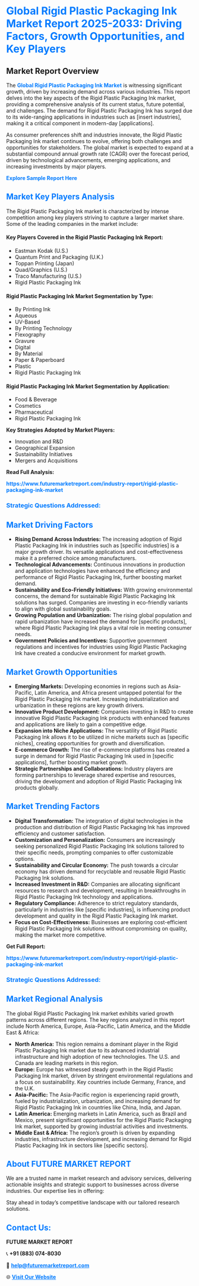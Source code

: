 <h1 style="color: #007BFF;">Global Rigid Plastic Packaging Ink Market Report 2025-2033: Driving Factors, Growth Opportunities, and Key Players</h1>

<section id="overview">
<h2>Market Report Overview</h2>
<p>The <a href="https://www.futuremarketreport.com/industry-report/rigid-plastic-packaging-ink-market" style="color: #007BFF; text-decoration: none;"><strong>Global Rigid Plastic Packaging Ink Market</strong></a> is witnessing significant growth, driven by increasing demand across various industries. This report delves into the key aspects of the Rigid Plastic Packaging Ink market, providing a comprehensive analysis of its current status, future potential, and challenges. The demand for Rigid Plastic Packaging Ink has surged due to its wide-ranging applications in industries such as [insert industries], making it a critical component in modern-day [applications].</p>
<p>As consumer preferences shift and industries innovate, the Rigid Plastic Packaging Ink market continues to evolve, offering both challenges and opportunities for stakeholders. The global market is expected to expand at a substantial compound annual growth rate (CAGR) over the forecast period, driven by technological advancements, emerging applications, and increasing investments by major players.</p>
</section>

<section id="overview">
<p><a href="https://www.futuremarketreport.com/request-sample/reportId=100120" style="color: #007BFF; text-decoration: none;"><strong>Explore Sample Report Here</strong></a></p>
</section>

<section id="key-players">
<h2 style="color: #007BFF;">Market Key Players Analysis</h2>
<p>The Rigid Plastic Packaging Ink market is characterized by intense competition among key players striving to capture a larger market share. Some of the leading companies in the market include:</p>
<h4>Key Players Covered in the Rigid Plastic Packaging Ink Report:</h4>
<ul><li>Eastman Kodak (U.S.)</li><li>Quantum Print and Packaging (U.K.)</li><li>Toppan Printing (Japan)</li><li>Quad/Graphics (U.S.)</li><li>Traco Manufacturing (U.S.)</li><li>Rigid Plastic Packaging Ink</li></ul>
<h4>Rigid Plastic Packaging Ink Market Segmentation by Type:</h4>
<ul><li>By Printing Ink</li><li>Aqueous</li><li>UV-Based</li><li>By Printing Technology</li><li>Flexography</li><li>Gravure</li><li>Digital</li><li>By Material</li><li>Paper &amp; Paperboard</li><li>Plastic</li><li>Rigid Plastic Packaging Ink</li></ul>

<h4>Rigid Plastic Packaging Ink Market Segmentation by Application:</h4>
<ul><li>Food &amp; Beverage</li><li>Cosmetics</li><li>Pharmaceutical</li><li>Rigid Plastic Packaging Ink</li></ul>
<p><strong>Key Strategies Adopted by Market Players:</strong></p>
<ul>
<li>Innovation and R&D</li>
<li>Geographical Expansion</li>
<li>Sustainability Initiatives</li>
<li>Mergers and Acquisitions</li>
</ul>
</section>

<section>
<p><strong>Read Full Analysis: </strong></p><a href="https://www.futuremarketreport.com/industry-report/rigid-plastic-packaging-ink-market" style="color: #007BFF; text-decoration: none;"><strong>https://www.futuremarketreport.com/industry-report/rigid-plastic-packaging-ink-market</strong></a>
<h3 style="color: #007BFF;">Strategic Questions Addressed:</h3>
</section>

<section id="driving-factors">
<h2 style="color: #007BFF;">Market Driving Factors</h2>
<ul>
<li><strong>Rising Demand Across Industries:</strong> The increasing adoption of Rigid Plastic Packaging Ink in industries such as [specific industries] is a major growth driver. Its versatile applications and cost-effectiveness make it a preferred choice among manufacturers.</li>
<li><strong>Technological Advancements:</strong> Continuous innovations in production and application technologies have enhanced the efficiency and performance of Rigid Plastic Packaging Ink, further boosting market demand.</li>
<li><strong>Sustainability and Eco-Friendly Initiatives:</strong> With growing environmental concerns, the demand for sustainable Rigid Plastic Packaging Ink solutions has surged. Companies are investing in eco-friendly variants to align with global sustainability goals.</li>
<li><strong>Growing Population and Urbanization:</strong> The rising global population and rapid urbanization have increased the demand for [specific products], where Rigid Plastic Packaging Ink plays a vital role in meeting consumer needs.</li>
<li><strong>Government Policies and Incentives:</strong> Supportive government regulations and incentives for industries using Rigid Plastic Packaging Ink have created a conducive environment for market growth.</li>
</ul>
</section>

<section id="growth-opportunities">
<h2 style="color: #007BFF;">Market Growth Opportunities</h2>
<ul>
<li><strong>Emerging Markets:</strong> Developing economies in regions such as Asia-Pacific, Latin America, and Africa present untapped potential for the Rigid Plastic Packaging Ink market. Increasing industrialization and urbanization in these regions are key growth drivers.</li>
<li><strong>Innovative Product Development:</strong> Companies investing in R&D to create innovative Rigid Plastic Packaging Ink products with enhanced features and applications are likely to gain a competitive edge.</li>
<li><strong>Expansion into Niche Applications:</strong> The versatility of Rigid Plastic Packaging Ink allows it to be utilized in niche markets such as [specific niches], creating opportunities for growth and diversification.</li>
<li><strong>E-commerce Growth:</strong> The rise of e-commerce platforms has created a surge in demand for Rigid Plastic Packaging Ink used in [specific applications], further boosting market growth.</li>
<li><strong>Strategic Partnerships and Collaborations:</strong> Industry players are forming partnerships to leverage shared expertise and resources, driving the development and adoption of Rigid Plastic Packaging Ink products globally.</li>
</ul>
</section>

<section id="trending-factors">
<h2 style="color: #007BFF;">Market Trending Factors</h2>
<ul>
<li><strong>Digital Transformation:</strong> The integration of digital technologies in the production and distribution of Rigid Plastic Packaging Ink has improved efficiency and customer satisfaction.</li>
<li><strong>Customization and Personalization:</strong> Consumers are increasingly seeking personalized Rigid Plastic Packaging Ink solutions tailored to their specific needs, prompting companies to offer customizable options.</li>
<li><strong>Sustainability and Circular Economy:</strong> The push towards a circular economy has driven demand for recyclable and reusable Rigid Plastic Packaging Ink solutions.</li>
<li><strong>Increased Investment in R&D:</strong> Companies are allocating significant resources to research and development, resulting in breakthroughs in Rigid Plastic Packaging Ink technology and applications.</li>
<li><strong>Regulatory Compliance:</strong> Adherence to strict regulatory standards, particularly in industries like [specific industries], is influencing product development and quality in the Rigid Plastic Packaging Ink market.</li>
<li><strong>Focus on Cost-Effectiveness:</strong> Businesses are exploring cost-efficient Rigid Plastic Packaging Ink solutions without compromising on quality, making the market more competitive.</li>
</ul>
</section>

<section>
<p><strong>Get Full Report: </strong></p><a href="https://www.futuremarketreport.com/industry-report/rigid-plastic-packaging-ink-market" style="color: #007BFF; text-decoration: none;"><strong>https://www.futuremarketreport.com/industry-report/rigid-plastic-packaging-ink-market</strong></a>
<h3 style="color: #007BFF;">Strategic Questions Addressed:</h3>
</section>


<section id="regional-analysis">
<h2 style="color: #007BFF;">Market Regional Analysis</h2>
<p>The global Rigid Plastic Packaging Ink market exhibits varied growth patterns across different regions. The key regions analyzed in this report include North America, Europe, Asia-Pacific, Latin America, and the Middle East & Africa:</p>
<ul>
<li><strong>North America:</strong> This region remains a dominant player in the Rigid Plastic Packaging Ink market due to its advanced industrial infrastructure and high adoption of new technologies. The U.S. and Canada are leading markets in this region.</li>
<li><strong>Europe:</strong> Europe has witnessed steady growth in the Rigid Plastic Packaging Ink market, driven by stringent environmental regulations and a focus on sustainability. Key countries include Germany, France, and the U.K.</li>
<li><strong>Asia-Pacific:</strong> The Asia-Pacific region is experiencing rapid growth, fueled by industrialization, urbanization, and increasing demand for Rigid Plastic Packaging Ink in countries like China, India, and Japan.</li>
<li><strong>Latin America:</strong> Emerging markets in Latin America, such as Brazil and Mexico, present significant opportunities for the Rigid Plastic Packaging Ink market, supported by growing industrial activities and investments.</li>
<li><strong>Middle East & Africa:</strong> The region’s growth is driven by expanding industries, infrastructure development, and increasing demand for Rigid Plastic Packaging Ink in sectors like [specific sectors].</li>
</ul>
</section>

<footer>
<h2 style="color: #007BFF;">About FUTURE MARKET REPORT</h2>
<p>We are a trusted name in market research and advisory services, delivering actionable insights and strategic support to businesses across diverse industries. Our expertise lies in offering:</p>

<p>Stay ahead in today’s competitive landscape with our tailored research solutions.</p>

<h2 style="color: #007BFF;">Contact Us:</h2>
<p><strong>FUTURE MARKET REPORT</strong></p>
<p>📞 <strong>+91 (883) 074-8030</strong></p>
<p>📧 <strong><a href="mailto:help@futuremarketreport.com" style="color: #007BFF;">help@futuremarketreport.com</a></strong></p>
<p>🌐 <strong><a href="https://www.futuremarketreport.com/" style="color: #007BFF;">Visit Our Website</a></strong></p>
</footer>
